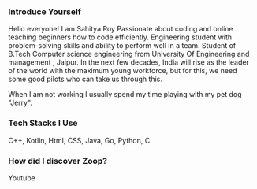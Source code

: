 ### Introduce Yourself  

Hello everyone! I am Sahitya Roy Passionate about coding and online teaching beginners how to code efficiently. Engineering student with problem-solving skills and ability to perform well in a team. Student of B.Tech Computer science engineering from University Of Engineering and management , Jaipur.
In the next few decades, India will rise as the leader of the world with the maximum young workforce, but for this, we need some good pilots who can take us through this.

When I am not working I usually spend my time playing with my pet dog "Jerry".

### Tech Stacks I Use

C++, Kotlin, Html, CSS, Java, Go, Python, C.

### How did I discover Zoop?  

Youtube
